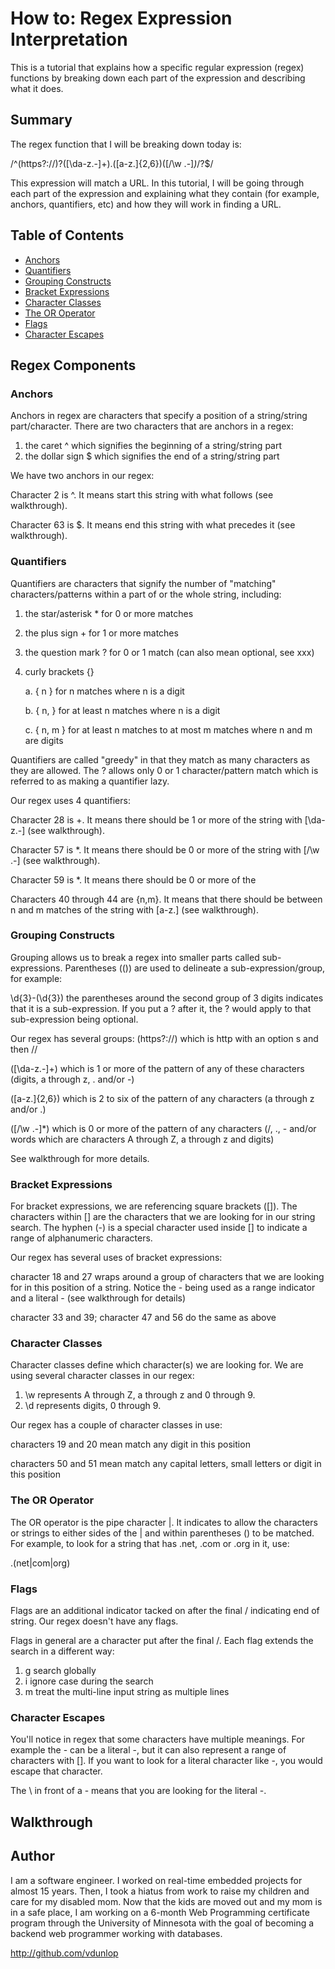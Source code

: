 # How to: Regex Expression Interpretation
This is a tutorial that explains how a specific regular expression (regex) functions by breaking down each part of the expression and describing what it does.

## Summary
The regex function that I will be breaking down today is:

/^(https?:\/\/)?([\da-z\.-]+)\.([a-z\.]{2,6})([\/\w \.-]*)*\/?$/

This expression will match a URL. In this tutorial, I will be going through each part of the expression and explaining what they contain (for example, anchors, quantifiers, etc) and how they will work in finding a URL.

## Table of Contents
- [Anchors](#anchors)
- [Quantifiers](#quantifiers)
- [Grouping Constructs](#grouping-constructs)
- [Bracket Expressions](#bracket-expressions)
- [Character Classes](#character-classes)
- [The OR Operator](#the-or-operator)
- [Flags](#flags)
- [Character Escapes](#character-escapes)

## Regex Components

### Anchors
Anchors in regex are characters that specify a position of a string/string part/character. 
There are two characters that are anchors in a regex:

1. the caret ^ which signifies the beginning of a string/string part
2. the dollar sign $ which signifies the end of a string/string part

We have two anchors in our regex:

Character 2 is ^. It means start this string with what follows (see walkthrough).

Character 63 is $. It means end this string with what precedes it (see walkthrough).

### Quantifiers
Quantifiers are characters that signify the number of "matching" characters/patterns within a part of or the whole string, including:

1. the star/asterisk * for 0 or more matches 
2. the plus sign + for 1 or more matches
3. the question mark ? for 0 or 1 match (can also mean optional, see xxx)
4. curly brackets {} 

    a. { n } for n matches where n is a digit

    b. { n, } for at least n matches where n is a digit

    c. { n, m } for at least n matches to at most m matches where n and m are digits

Quantifiers are called "greedy" in that they match as many characters as they are allowed. The ? allows only 0 or 1 character/pattern match which is referred to as making a quantifier lazy.

Our regex uses 4 quantifiers:

Character 28 is +. It means there should be 1 or more of the string with [\da-z\.-] (see walkthrough).

Character 57 is *. It means there should be 0 or more of the string with [\/\w \.-] (see walkthrough).

Character 59 is *. It means there should be 0 or more of the 

Characters 40 through 44 are {n,m}. It means that there should be between n and m matches of the string with [a-z\.] (see walkthrough).

### Grouping Constructs
Grouping allows us to break a regex into smaller parts called sub-expressions. Parentheses (()) are used to delineate a sub-expression/group, for example:

\d{3}-(\d{3}) the parentheses around the second group of 3 digits indicates that it is a sub-expression. If you put a ? after it, the ? would apply to that sub-expression being optional.

Our regex has several groups:
(https?:\/\/) which is http with an option s and then //

([\da-z\.-]+) which is 1 or more of the pattern of any of these characters (digits, a through z, . and/or -)

([a-z\.]{2,6}) which is 2 to six of the pattern of any characters (a through z and/or .)

([\/\w \.-]*) which is 0 or more of the pattern of any characters (/, ., - and/or words which are characters A through Z, a through z and digits)

See walkthrough for more details.

### Bracket Expressions
For bracket expressions, we are referencing square brackets ([]). The characters within [] are the characters that we are looking for in our string search. The hyphen (-) is a special character used inside [] to indicate a range of alphanumeric characters.

Our regex has several uses of bracket expressions:

character 18 and 27 wraps around a group of characters that we are looking for in this position of a string. Notice the - being used as a range indicator and a literal - (see walkthrough for details)

character 33 and 39; character 47 and 56 do the same as above

### Character Classes
Character classes define which character(s) we are looking for. We are using several character classes in our regex:

1. \w represents A through Z, a through z and 0 through 9. 
2. \d represents digits, 0 through 9.

Our regex has a couple of character classes in use:

characters 19 and 20 mean match any digit in this position

characters 50 and 51 mean match any capital letters, small letters or digit in this position

### The OR Operator
The OR operator is the pipe character |. It indicates to allow the characters or strings to either sides of the | and within parentheses () to be matched. For example, to look for a string that has .net, .com or .org in it, use:

\.(net|com|org)

### Flags
Flags are an additional indicator tacked on after the final / indicating end of string. Our regex doesn't have any flags.

Flags in general are a character put after the final /. Each flag extends the search in a different way:
1. g search globally
2. i ignore case during the search
3. m treat the multi-line input string as multiple lines

### Character Escapes
You'll notice in regex that some characters have multiple meanings. For example the - can be a literal -, but it can also represent a range of characters with []. If you want to look for a literal character like -, you would escape that character.

The \ in front of a - means that you are looking for the literal -.

## Walkthrough


## Author
I am a software engineer. I worked on real-time embedded projects for almost 15 years. Then, I took a hiatus from work to raise my children and care for my disabled mom. Now that the kids are moved out and my mom is in a safe place, I am working on a 6-month Web Programming certificate program through the University of Minnesota with the goal of becoming a backend web programmer working with databases.

http://github.com/vdunlop